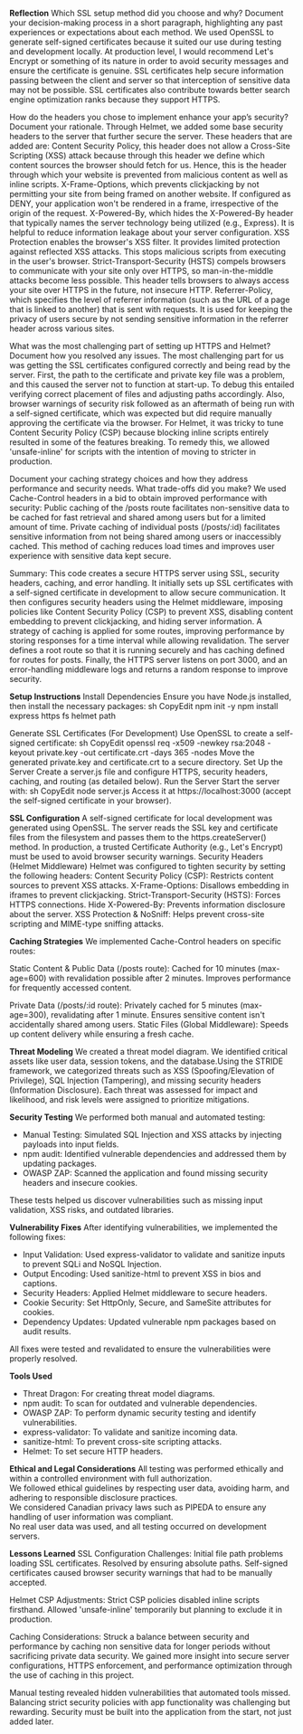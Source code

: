 **Reflection**
Which SSL setup method did you choose and why? Document your decision-making process in a short paragraph, highlighting any past experiences or expectations about each method.
We used OpenSSL to generate self-signed certificates because it suited our use during testing and development locally. At production level, I would recommend Let's Encrypt or something of its nature in order to avoid security messages and ensure the certificate is genuine. SSL certificates help secure information passing between the client and server so that interception of sensitive data may not be possible. SSL certificates also contribute towards better search engine optimization ranks because they support HTTPS.


How do the headers you chose to implement enhance your app’s security? Document your rationale.
Through Helmet, we added some base security headers to the server that further secure the server. These headers that are added are: Content Security Policy, this header does not allow a Cross-Site Scripting (XSS) attack because through this header we define which content sources the browser should fetch for us. Hence, this is the header through which your website is prevented from malicious content as well as inline scripts. X-Frame-Options, which prevents clickjacking by not permitting your site from being framed on another website. If configured as DENY, your application won't be rendered in a frame, irrespective of the origin of the request. X-Powered-By, which hides the X-Powered-By header that typically names the server technology being utilized (e.g., Express). It is helpful to reduce information leakage about your server configuration. XSS Protection enables the browser's XSS filter. It provides limited protection against reflected XSS attacks. This stops malicious scripts from executing in the user's browser. Strict-Transport-Security (HSTS) compels browsers to communicate with your site only over HTTPS, so man-in-the-middle attacks become less possible. This header tells browsers to always access your site over HTTPS in the future, not insecure HTTP. Referrer-Policy, which specifies the level of referrer information (such as the URL of a page that is linked to another) that is sent with requests. It is used for keeping the privacy of users secure by not sending sensitive information in the referrer header across various sites.




What was the most challenging part of setting up HTTPS and Helmet? Document how you resolved any issues.
The most challenging part for us was getting the SSL certificates configured correctly and being read by the server. First, the path to the certificate and private key file was a problem, and this caused the server not to function at start-up. To debug this entailed verifying correct placement of files and adjusting paths accordingly. Also, browser warnings of security risk followed as an aftermath of being run with a self-signed certificate, which was expected but did require manually approving the certificate via the browser. For Helmet, it was tricky to tune Content Security Policy (CSP) because blocking inline scripts entirely resulted in some of the features breaking. To remedy this, we allowed 'unsafe-inline' for scripts with the intention of moving to stricter in production.


Document your caching strategy choices and how they address performance and security needs. What trade-offs did you make?
We used Cache-Control headers in a bid to obtain improved performance with security:
Public caching of the /posts route facilitates non-sensitive data to be cached for fast retrieval and shared among users but for a limited amount of time.
Private caching of individual posts (/posts/:id) facilitates sensitive information from not being shared among users or inaccessibly cached. This method of caching reduces load times and improves user experience with sensitive data kept secure.


Summary:
This code creates a secure HTTPS server using SSL, security headers, caching, and error handling. It initially sets up SSL certificates with a self-signed certificate in development to allow secure communication. It then configures security headers using the Helmet middleware, imposing policies like Content Security Policy (CSP) to prevent XSS, disabling content embedding to prevent clickjacking, and hiding server information. A strategy of caching is applied for some routes, improving performance by storing responses for a time interval while allowing revalidation. The server defines a root route so that it is running securely and has caching defined for routes for posts. Finally, the HTTPS server listens on port 3000, and an error-handling middleware logs and returns a random response to improve security.






**Setup Instructions**
Install Dependencies
Ensure you have Node.js installed, then install the necessary packages:
sh
CopyEdit
npm init -y
npm install express https fs helmet path


Generate SSL Certificates (For Development)
Use OpenSSL to create a self-signed certificate:
sh
CopyEdit
openssl req -x509 -newkey rsa:2048 -keyout private.key -out certificate.crt -days 365 -nodes
Move the generated private.key and certificate.crt to a secure directory.
Set Up the Server
Create a server.js file and configure HTTPS, security headers, caching, and routing (as detailed below).
Run the Server
Start the server with:
sh
CopyEdit
node server.js
Access it at https://localhost:3000 (accept the self-signed certificate in your browser).



**SSL Configuration**
A self-signed certificate for local development was generated using OpenSSL. The server reads the SSL key and certificate files from the filesystem and passes them to the https.createServer() method.
In production, a trusted Certificate Authority (e.g., Let's Encrypt) must be used to avoid browser security warnings.
Security Headers (Helmet Middleware)
Helmet was configured to tighten security by setting the following headers:
Content Security Policy (CSP): Restricts content sources to prevent XSS attacks.
X-Frame-Options: Disallows embedding in iframes to prevent clickjacking.
Strict-Transport-Security (HSTS): Forces HTTPS connections.
Hide X-Powered-By: Prevents information disclosure about the server.
XSS Protection & NoSniff: Helps prevent cross-site scripting and MIME-type sniffing attacks.



**Caching Strategies**
We implemented Cache-Control headers on specific routes:

Static Content & Public Data (/posts route):
Cached for 10 minutes (max-age=600) with revalidation possible after 2 minutes.
Improves performance for frequently accessed content.

Private Data (/posts/:id route):
Privately cached for 5 minutes (max-age=300), revalidating after 1 minute.
Ensures sensitive content isn't accidentally shared among users.
Static Files (Global Middleware):
Speeds up content delivery while ensuring a fresh cache.



**Threat Modeling**
We created a threat model diagram. We identified critical assets like user data, session tokens, and the database.Using the STRIDE framework, we categorized threats such as XSS (Spoofing/Elevation of Privilege), SQL Injection (Tampering), and missing security headers (Information Disclosure). Each threat was assessed for impact and likelihood, and risk levels were assigned to prioritize mitigations.

**Security Testing**
We performed both manual and automated testing:

- Manual Testing: Simulated SQL Injection and XSS attacks by injecting payloads into input fields.
- npm audit: Identified vulnerable dependencies and addressed them by updating packages.
- OWASP ZAP: Scanned the application and found missing security headers and insecure cookies.

These tests helped us discover vulnerabilities such as missing input validation, XSS risks, and outdated libraries.


**Vulnerability Fixes**
After identifying vulnerabilities, we implemented the following fixes:

- Input Validation: Used express-validator to validate and sanitize inputs to prevent SQLi and NoSQL Injection.
- Output Encoding: Used sanitize-html to prevent XSS in bios and captions.
- Security Headers: Applied Helmet middleware to secure headers.
- Cookie Security: Set HttpOnly, Secure, and SameSite attributes for cookies.
- Dependency Updates: Updated vulnerable npm packages based on audit results.

All fixes were tested and revalidated to ensure the vulnerabilities were properly resolved.


**Tools Used**
- Threat Dragon: For creating threat model diagrams.
- npm audit: To scan for outdated and vulnerable dependencies.
- OWASP ZAP: To perform dynamic security testing and identify vulnerabilities.
- express-validator: To validate and sanitize incoming data.
- sanitize-html: To prevent cross-site scripting attacks.
- Helmet: To set secure HTTP headers.


**Ethical and Legal Considerations**
All testing was performed ethically and within a controlled environment with full authorization.  
We followed ethical guidelines by respecting user data, avoiding harm, and adhering to responsible disclosure practices.  
We considered Canadian privacy laws such as PIPEDA to ensure any handling of user information was compliant.  
No real user data was used, and all testing occurred on development servers.



**Lessons Learned**
SSL Configuration Challenges:
Initial file path problems loading SSL certificates. Resolved by ensuring absolute paths.
Self-signed certificates caused browser security warnings that had to be manually accepted.

Helmet CSP Adjustments:
Strict CSP policies disabled inline scripts firsthand. Allowed 'unsafe-inline' temporarily but planning to exclude it in production.

Caching Considerations:
Struck a balance between security and performance by caching non sensitive data for longer periods without sacrificing private data security.
We gained more insight into secure server configurations, HTTPS enforcement, and performance optimization through the use of caching in this project.



Manual testing revealed hidden vulnerabilities that automated tools missed. Balancing strict security policies with app functionality was challenging but rewarding. Security must be built into the application from the start, not just added later.


